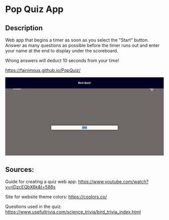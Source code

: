 # Pop Quiz App

## Description 

Web app that begins a timer as soon as you select the "Start" button.  Answer as many questions as possible before the timer runs out and enter your name at the end to display under the scoreboard.

Wrong answers will deduct 10 seconds from your time!

https://fainimous.github.io/PopQuiz/

![Screenshot of the Web App](./assets/Images/Screenshot.jpg)

## Sources:

Guide for creating a quiz web app:
https://www.youtube.com/watch?v=riDzcEQbX6k&t=588s

Site for website theme colors:
https://coolors.co/

Questions used in the quiz:
https://www.usefultrivia.com/science_trivia/bird_trivia_index.html



